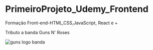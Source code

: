 # PrimeiroProjeto_Udemy_Frontend
Formação Front-end-HTML,CSS,JavaScript, React e +

Tributo a banda Guns N' Roses


![guns logo banda](https://github.com/GabrielaGouveia/PrimeiroProjeto_Udemy_Frontend/assets/111470667/566a3329-7833-4b18-9596-a292a9b63522)
